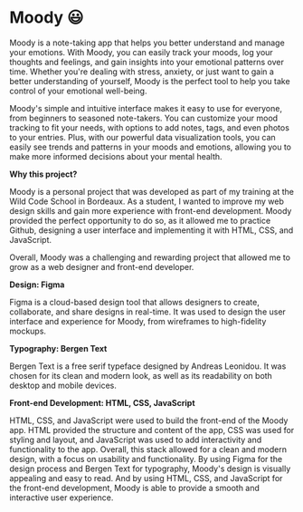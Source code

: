 # Moody 😃

Moody is a note-taking app that helps you better understand and manage your emotions. With Moody, you can easily track your moods, log your thoughts and feelings, and gain insights into your emotional patterns over time. Whether you're dealing with stress, anxiety, or just want to gain a better understanding of yourself, Moody is the perfect tool to help you take control of your emotional well-being.

Moody's simple and intuitive interface makes it easy to use for everyone, from beginners to seasoned note-takers. You can customize your mood tracking to fit your needs, with options to add notes, tags, and even photos to your entries. Plus, with our powerful data visualization tools, you can easily see trends and patterns in your moods and emotions, allowing you to make more informed decisions about your mental health.

**Why this project?**

Moody is a personal project that was developed as part of my training at the Wild Code School in Bordeaux. As a student, I wanted to improve my web design skills and gain more experience with front-end development. Moody provided the perfect opportunity to do so, as it allowed me to practice Github, designing a user interface and implementing it with HTML, CSS, and JavaScript.

Overall, Moody was a challenging and rewarding project that allowed me to grow as a web designer and front-end developer.

**Design: Figma**

Figma is a cloud-based design tool that allows designers to create, collaborate, and share designs in real-time. It was used to design the user interface and experience for Moody, from wireframes to high-fidelity mockups.

**Typography: Bergen Text**

Bergen Text is a free serif typeface designed by Andreas Leonidou. It was chosen for its clean and modern look, as well as its readability on both desktop and mobile devices.

**Front-end Development: HTML, CSS, JavaScript**

HTML, CSS, and JavaScript were used to build the front-end of the Moody app. HTML provided the structure and content of the app, CSS was used for styling and layout, and JavaScript was used to add interactivity and functionality to the app.
Overall, this stack allowed for a clean and modern design, with a focus on usability and functionality. By using Figma for the design process and Bergen Text for typography, Moody's design is visually appealing and easy to read. And by using HTML, CSS, and JavaScript for the front-end development, Moody is able to provide a smooth and interactive user experience.
